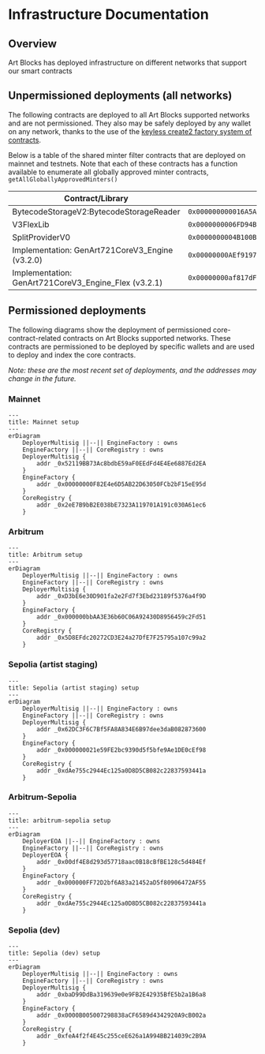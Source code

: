 # Infrastructure Documentation

## Overview

Art Blocks has deployed infrastructure on different networks that support our smart contracts

## Unpermissioned deployments (all networks)

The following contracts are deployed to all Art Blocks supported networks and are not permissioned. They also may be safely deployed by any wallet on any network, thanks to the use of the [keyless create2 factory system of contracts](./README.md#keyless-create2-factory).

Below is a table of the shared minter filter contracts that are deployed on mainnet and testnets. Note that each of these contracts has a function available to enumerate all globally approved minter contracts, `getAllGloballyApprovedMinters()`

| Contract/Library                                     | Address                                      |
| ---------------------------------------------------- | -------------------------------------------- |
| BytecodeStorageV2:BytecodeStorageReader              | `0x000000000016A5A5ff2FA7799C4BEe89bA59B74e` |
| V3FlexLib                                            | `0x0000000006FD94B22fb33164322019750E854f96` |
| SplitProviderV0                                      | `0x0000000004B100B47f061968a387c82702AFe946` |
| Implementation: GenArt721CoreV3_Engine (v3.2.0)      | `0x00000000AEf91971cc6251936Ec6568B23b55342` |
| Implementation: GenArt721CoreV3_Engine_Flex (v3.2.1) | `0x00000000af817dFBc2b3006E365D2eFef1953334` |

## Permissioned deployments

The following diagrams show the deployment of permissioned core-contract-related contracts on Art Blocks supported networks. These contracts are permissioned to be deployed by specific wallets and are used to deploy and index the core contracts.

_Note: these are the most recent set of deployments, and the addresses may change in the future._

### Mainnet

```mermaid
---
title: Mainnet setup
---
erDiagram
    DeployerMultisig ||--|| EngineFactory : owns
    EngineFactory ||--|| CoreRegistry : owns
    DeployerMultisig {
        addr _0x52119BB73Ac8bdbE59aF0EEdFd4E4Ee6887Ed2EA
    }
    EngineFactory {
        addr _0x00000000F82E4e6D5AB22D63050FCb2bF15eE95d
    }
    CoreRegistry {
        addr _0x2eE7B9bB2E038bE7323A119701A191c030A61ec6
    }
```

### Arbitrum

```mermaid
---
title: Arbitrum setup
---
erDiagram
    DeployerMultisig ||--|| EngineFactory : owns
    EngineFactory ||--|| CoreRegistry : owns
    DeployerMultisig {
        addr _0xD3bE6e30D901fa2e2Fd7f3Ebd23189f5376a4f9D
    }
    EngineFactory {
        addr _0x000000bbAA3E36b60C06A92430D8956459c2Fd51
    }
    CoreRegistry {
        addr _0x5D8EFdc20272CD3E24a27DfE7F25795a107c99a2
    }
```

### Sepolia (artist staging)

```mermaid
---
title: Sepolia (artist staging) setup
---
erDiagram
    DeployerMultisig ||--|| EngineFactory : owns
    EngineFactory ||--|| CoreRegistry : owns
    DeployerMultisig {
        addr _0x62DC3F6C7Bf5FA8A834E6B97dee3daB082873600
    }
    EngineFactory {
        addr _0x000000021e59FE2bc9390d5f5bfe9Ae1DE0cEf98
    }
    CoreRegistry {
        addr _0xdAe755c2944Ec125a0D8D5CB082c22837593441a
    }
```

### Arbitrum-Sepolia

```mermaid
---
title: arbitrum-sepolia setup
---
erDiagram
    DeployerEOA ||--|| EngineFactory : owns
    EngineFactory ||--|| CoreRegistry : owns
    DeployerEOA {
        addr _0x00df4E8d293d57718aac0B18cBfBE128c5d484Ef
    }
    EngineFactory {
        addr _0x000000FF72D2bf6A83a21452aD5f80906472AF55
    }
    CoreRegistry {
        addr _0xdAe755c2944Ec125a0D8D5CB082c22837593441a
    }
```

### Sepolia (dev)

```mermaid
---
title: Sepolia (dev) setup
---
erDiagram
    DeployerMultisig ||--|| EngineFactory : owns
    EngineFactory ||--|| CoreRegistry : owns
    DeployerMultisig {
        addr _0xbaD99DdBa319639e0e9FB2E42935BfE5b2a1B6a8
    }
    EngineFactory {
        addr _0x0000B005007298838aCF6589d4342920A9cB002a
    }
    CoreRegistry {
        addr _0xfeA4f2f4E45c255ceE626a1A994BB214039c2B9A
    }
```
